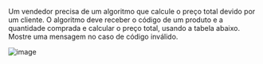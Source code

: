 Um vendedor precisa de um algoritmo que calcule o preço total devido por um cliente. O algoritmo deve receber o código de um produto e a quantidade comprada e calcular o preço total, usando a tabela abaixo. Mostre uma mensagem no caso de código inválido.
 
 ![image](https://github.com/wizardigor/Algoritmo-Hactoberfest2023/assets/51889513/6050252a-9fc8-4671-83de-742938778b4c)
